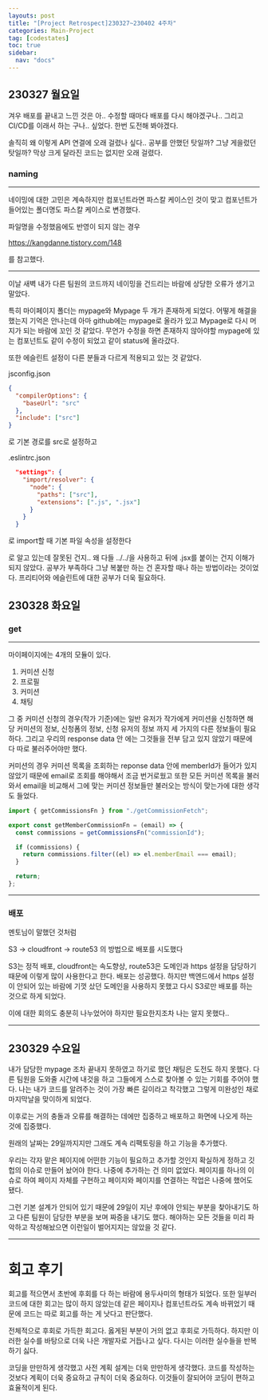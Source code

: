 ```yaml
---
layouts: post
title: "[Project Retrospect]230327~230402 4주차"
categories: Main-Project
tag: [codestates]
toc: true
sidebar:
  nav: "docs"
---
```


## 230327 월요일

겨우 배포를 끝내고 느낀 것은 아.. 수정할 때마다 배포를 다시 해야겠구나.. 그리고 CI/CD를 이래서 하는 구나.. 싶었다. 한번 도전해 봐야겠다.

솔직히 왜 이렇게 API 연결에 오래 걸렸나 싶다.. 공부를 안했던 탓일까? 그냥 게을렀던 탓일까? 막상 크게 달라진 코드는 없지만 오래 걸렸다.

### naming

---

네이밍에 대한 고민은 계속하지만 컴포넌트라면 파스칼 케이스인 것이 맞고 컴포넌트가 들어있는 폴더명도 파스칼 케이스로 변경했다.

파일명을 수정했음에도 반영이 되지 않는 경우

<https://kangdanne.tistory.com/148>

를 참고했다.

---

이날 새벽 내가 다른 팀원의 코드까지 네이밍을 건드리는 바람에 상당한 오류가 생기고 말았다.

특히 마이페이지 폴더는 mypage와 Mypage 두 개가 존재하게 되었다. 어떻게 해결을 했는지 기억은 안나는데 아마 github에는 mypage로 올라가 있고 Mypage로 다시 머지가 되는 바람에 꼬인 것 같았다. 무언가 수정을 하면 존재하지 않아야할 mypage에 있는 컴포넌트도 같이 수정이 되었고 같이 status에 올라갔다.

또한 에슬린트 설정이 다른 분들과 다르게 적용되고 있는 것 같았다.

jsconfig.json

```json
{
  "compilerOptions": {
    "baseUrl": "src"
  },
  "include": ["src"]
}
```

로 기본 경로를 src로 설정하고

.eslintrc.json

```json
  "settings": {
    "import/resolver": {
      "node": {
        "paths": ["src"],
        "extensions": [".js", ".jsx"]
      }
    }
  }
```

로 import할 때 기본 파일 속성을 설정한다

로 알고 있는데 잘못된 건지.. 왜 다들 ../../을 사용하고 뒤에 .jsx를 붙이는 건지 이해가 되지 않았다. 공부가 부족하다 그냥 복붙만 하는 건 혼자할 때나 하는 방법이라는 것이었다. 프리티어와 에슬린트에 대한 공부가 더욱 필요하다.

## 230328 화요일

### get

---

마이페이지에는 4개의 모듈이 있다.

1. 커미션 신청
2. 프로필
3. 커미션
4. 채팅

그 중 커미션 신청의 경우(작가 기준)에는 일반 유저가 작가에게 커미션을 신청하면 해당 커미션의 정보, 신청폼의 정보, 신청 유저의 정보 까지 세 가지의 다른 정보들이 필요하다. 그리고 우리의 response data 안 에는 그것들을 전부 담고 있지 않았기 때문에 다 따로 불러주어야만 했다.

커미션의 경우 커미션 목록을 조회하는 reponse data 안에 memberId가 들어가 있지 않았기 때문에 email로 조회를 해야해서 조금 번거로웠고 또한 모든 커미션 목록을 불러와서 email을 비교해서 그에 맞는 커미션 정보들만 불러오는 방식이 맞는가에 대한 생각도 들었다.

```jsx
import { getCommissionsFn } from "./getCommissionFetch";

export const getMemberCommissionFn = (email) => {
  const commissions = getCommissionsFn("commissionId");

  if (commissions) {
    return commissions.filter((el) => el.memberEmail === email);
  }

  return;
};
```

---

### 배포

멘토님이 말했던 것처럼

S3 -> cloudfront -> route53 의 방법으로 배포를 시도했다

S3는 정적 배포, cloudfront는 속도향상, route53은 도메인과 https 설정을 담당하기 때문에 이렇게 많이 사용한다고 한다. 배포는 성공했다. 하지만 백엔드에서 https 설정이 안되어 있는 바람에 기껏 샀던 도메인을 사용하지 못했고 다시 S3로만 배포를 하는 것으로 하게 되었다.

이에 대한 회의도 충분히 나누었어야 하지만 필요한지조차 나는 알지 못했다..

---

## 230329 수요일

내가 담당한 mypage 조차 끝내지 못하였고 하기로 했던 채팅은 도전도 하지 못했다. 다른 팀원을 도와줄 시간에 내것을 하고 그들에게 스스로 찾아볼 수 있는 기회를 주어야 했다. 나는 내가 코드를 알려주는 것이 가장 빠른 길이라고 착각했고 그렇게 미완성인 채로 마지막날을 맞이하게 되었다.

이후로는 거의 충돌과 오류를 해결하는 데에만 집중하고 배포하고 화면에 나오게 하는 것에 집중했다.

원래의 날짜는 29일까지지만 그래도 계속 리팩토링을 하고 기능을 추가했다.

우리는 각자 맡은 페이지에 어떤한 기능이 필요하고 추가할 것인지 확실하게 정하고 깃헙의 이슈로 만들어 놨어야 한다. 나중에 추가하는 건 의미 없었다. 페이지를 하나의 이슈로 하여 페이지 자체를 구현하고 페이지와 페이지를 연결하는 작업은 나중에 했어도 됐다.

그런 기본 설계가 안되어 있기 때문에 29일이 지난 후에야 안되는 부분을 찾아내기도 하고 다른 팀원이 담당한 부분을 보며 짜증을 내기도 했다. 해야하는 모든 것들을 미리 파악하고 작성해놨으면 이런일이 벌어지지는 않았을 것 같다.

---

# 회고 후기

회고를 적으면서 초반에 후회를 다 하는 바람에 용두사미의 형태가 되었다. 또한 일부러 코드에 대한 회고는 많이 하지 않았는데 같은 페이지나 컴포넌트라도 계속 바뀌었기 때문에 코드는 따로 회고를 하는 게 낫다고 판단했다.

전체적으로 후회로 가득한 회고다. 옳게된 부분이 거의 없고 후회로 가득하다. 하지만 이러한 실수를 바탕으로 더욱 나은 개발자로 거듭나고 싶다. 다시는 이러한 실수들을 반복하기 싫다.

코딩을 만만하게 생각했고 사전 계획 설계는 더욱 만만하게 생각했다. 코드를 작성하는 것보다 계획이 더욱 중요하고 규칙이 더욱 중요하다. 이것들이 잘되어야 코딩이 편하고 효율적이게 된다.
